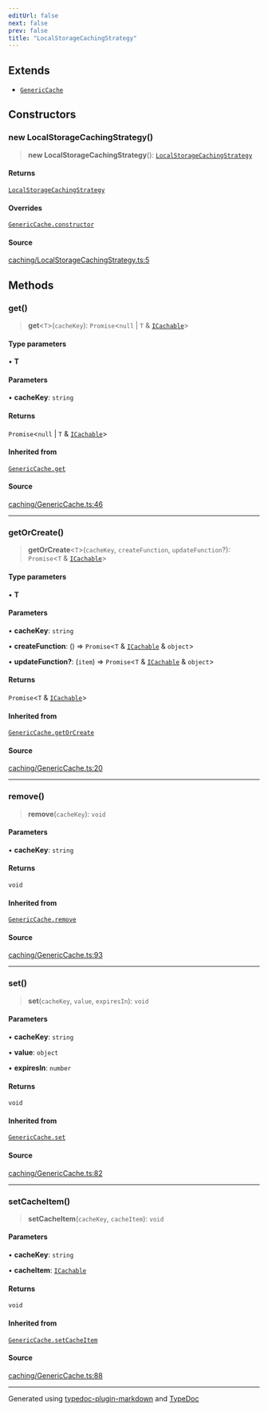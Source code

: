 ```yaml
---
editUrl: false
next: false
prev: false
title: "LocalStorageCachingStrategy"
---
```


## Extends

- [`GenericCache`](/api/classes/genericcache/)

## Constructors

### new LocalStorageCachingStrategy()

> **new LocalStorageCachingStrategy**(): [`LocalStorageCachingStrategy`](/api/classes/localstoragecachingstrategy/)

#### Returns

[`LocalStorageCachingStrategy`](/api/classes/localstoragecachingstrategy/)

#### Overrides

[`GenericCache.constructor`](/api/classes/genericcache/#constructors)

#### Source

[caching/LocalStorageCachingStrategy.ts:5](https://github.com/fostertheweb/spotify-web-sdk/blob/9d7441b/src/caching/LocalStorageCachingStrategy.ts#L5)

## Methods

### get()

> **get**\<`T`\>(`cacheKey`): `Promise`\<`null` \| `T` & [`ICachable`](/api/interfaces/icachable/)\>

#### Type parameters

• **T**

#### Parameters

• **cacheKey**: `string`

#### Returns

`Promise`\<`null` \| `T` & [`ICachable`](/api/interfaces/icachable/)\>

#### Inherited from

[`GenericCache.get`](/api/classes/genericcache/#get)

#### Source

[caching/GenericCache.ts:46](https://github.com/fostertheweb/spotify-web-sdk/blob/9d7441b/src/caching/GenericCache.ts#L46)

***

### getOrCreate()

> **getOrCreate**\<`T`\>(`cacheKey`, `createFunction`, `updateFunction`?): `Promise`\<`T` & [`ICachable`](/api/interfaces/icachable/)\>

#### Type parameters

• **T**

#### Parameters

• **cacheKey**: `string`

• **createFunction**: () => `Promise`\<`T` & [`ICachable`](/api/interfaces/icachable/) & `object`\>

• **updateFunction?**: (`item`) => `Promise`\<`T` & [`ICachable`](/api/interfaces/icachable/) & `object`\>

#### Returns

`Promise`\<`T` & [`ICachable`](/api/interfaces/icachable/)\>

#### Inherited from

[`GenericCache.getOrCreate`](/api/classes/genericcache/#getorcreate)

#### Source

[caching/GenericCache.ts:20](https://github.com/fostertheweb/spotify-web-sdk/blob/9d7441b/src/caching/GenericCache.ts#L20)

***

### remove()

> **remove**(`cacheKey`): `void`

#### Parameters

• **cacheKey**: `string`

#### Returns

`void`

#### Inherited from

[`GenericCache.remove`](/api/classes/genericcache/#remove)

#### Source

[caching/GenericCache.ts:93](https://github.com/fostertheweb/spotify-web-sdk/blob/9d7441b/src/caching/GenericCache.ts#L93)

***

### set()

> **set**(`cacheKey`, `value`, `expiresIn`): `void`

#### Parameters

• **cacheKey**: `string`

• **value**: `object`

• **expiresIn**: `number`

#### Returns

`void`

#### Inherited from

[`GenericCache.set`](/api/classes/genericcache/#set)

#### Source

[caching/GenericCache.ts:82](https://github.com/fostertheweb/spotify-web-sdk/blob/9d7441b/src/caching/GenericCache.ts#L82)

***

### setCacheItem()

> **setCacheItem**(`cacheKey`, `cacheItem`): `void`

#### Parameters

• **cacheKey**: `string`

• **cacheItem**: [`ICachable`](/api/interfaces/icachable/)

#### Returns

`void`

#### Inherited from

[`GenericCache.setCacheItem`](/api/classes/genericcache/#setcacheitem)

#### Source

[caching/GenericCache.ts:88](https://github.com/fostertheweb/spotify-web-sdk/blob/9d7441b/src/caching/GenericCache.ts#L88)

***

Generated using [typedoc-plugin-markdown](https://www.npmjs.com/package/typedoc-plugin-markdown) and [TypeDoc](https://typedoc.org/)
